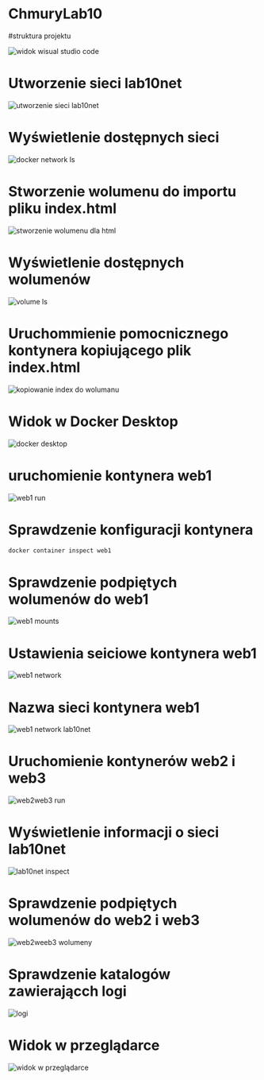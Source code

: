 # ChmuryLab10

#struktura projektu

![widok wisual studio code](https://github.com/JakubPatkowski/ChmuryLab10/assets/61908447/c95d253e-3d43-405c-b3b8-1442021b0077)

# Utworzenie sieci lab10net

![utworzenie sieci lab10net](https://github.com/JakubPatkowski/ChmuryLab10/assets/61908447/98ff3672-aa1a-4ec7-a70f-7bb360b5243c)

# Wyświetlenie dostępnych sieci

![docker network ls](https://github.com/JakubPatkowski/ChmuryLab10/assets/61908447/0e867a39-c3f0-445a-9979-0edd6a76ea56)

# Stworzenie wolumenu do importu pliku index.html

![stworzenie wolumenu dla html](https://github.com/JakubPatkowski/ChmuryLab10/assets/61908447/47ac1606-84d1-4369-8eae-8f14bf021a44)

# Wyświetlenie dostępnych wolumenów

![volume ls](https://github.com/JakubPatkowski/ChmuryLab10/assets/61908447/99feb283-8670-4da4-812f-01f9570fbe90)

# Uruchommienie pomocnicznego kontynera kopiującego plik index.html

![kopiowanie index do wolumanu](https://github.com/JakubPatkowski/ChmuryLab10/assets/61908447/99cdf9a7-bc04-42fb-add2-a0fa4720b56d)

# Widok w Docker Desktop

![docker desktop](https://github.com/JakubPatkowski/ChmuryLab10/assets/61908447/e8760342-01df-45e6-9e20-3bcf995e4ed2)

# uruchomienie kontynera web1

![web1 run](https://github.com/JakubPatkowski/ChmuryLab10/assets/61908447/d3e7093f-f30a-4b2b-a8a2-bcbd7db6e263)

# Sprawdzenie konfiguracji kontynera

    docker container inspect web1

# Sprawdzenie podpiętych wolumenów do web1

![web1 mounts](https://github.com/JakubPatkowski/ChmuryLab10/assets/61908447/7dd99ad4-73e0-4a67-9877-cf2054e35f20)

# Ustawienia seiciowe kontynera web1

![web1 network](https://github.com/JakubPatkowski/ChmuryLab10/assets/61908447/6da99f49-fc79-420a-976b-e4b0b9821ddf)

# Nazwa sieci kontynera web1

![web1 network lab10net](https://github.com/JakubPatkowski/ChmuryLab10/assets/61908447/9356c86d-8a0a-4571-9f21-9352fcb35902)

# Uruchomienie kontynerów web2 i web3

![web2web3 run](https://github.com/JakubPatkowski/ChmuryLab10/assets/61908447/4cf0861b-cb5e-461f-bffa-7c21aa03e336)

# Wyświetlenie informacji o sieci lab10net

![lab10net inspect](https://github.com/JakubPatkowski/ChmuryLab10/assets/61908447/b8810ac5-1d48-4f99-9369-11d2a4486956)

# Sprawdzenie podpiętych wolumenów do web2 i web3

![web2weeb3 wolumeny](https://github.com/JakubPatkowski/ChmuryLab10/assets/61908447/c0331e42-a1d9-41f9-b655-104be0f913c9)

# Sprawdzenie katalogów zawierającch logi

![logi](https://github.com/JakubPatkowski/ChmuryLab10/assets/61908447/bb61ad92-be36-44aa-8bfe-a9a81d508bd0)

# Widok w przeglądarce 

![widok w przeglądarce](https://github.com/JakubPatkowski/ChmuryLab10/assets/61908447/24ec3adc-d316-4193-bc5c-94b73388e3f0)

